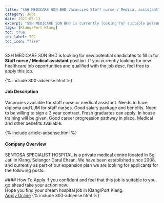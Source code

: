 ```yaml
---
title: "SSH MEDICARE SDN BHD Vacancies Staff nurse / Medical assistant" 
category: Jobs 
date: 2021-05-13 
excerpt: "SSH MEDICARE SDN BHD is currently looking for suitable person to fill in the Staff nurse / Medical assistant which positioned at Klang/Port Klang" 
tags: [Klang/Port Klang] 
toc: true 
toc_label: TOC 
toc_icon: "fire" 
--- 
```


<p>SSH MEDICARE SDN BHD is looking for new potential candidates to fill in for <b>Staff nurse / Medical assistant</b> position. If you currently looking for new healthcare job opportunities and qualified with the job desc, feel free to apply this job.
</p>{% include 300-adsense.html %} 
<div><div><h4>Job Description</h4></div><div><div><span><div><p>Vacancies available for staff nurse or medical assistant. Needs to have diploma and LJM for staff nurses. Good salary package and benefits. Need to be willing to sign a 3 year contract. Fresh graduates can apply. In house training will be given. Good career progression pathway in place. Medical and other benefits available.</p></div></span></div></div></div> 
{% include article-adsense.html %} 
<div><div><h4>Company Overview</h4></div><div><div><span><div><p>SENTOSA SPECIALIST HOSPITAL is a private medical centre located in Sg. Jati in Klang, Selangor Darul Ehsan. We have been established since 2008, and currently as part of our expansion plan we are looking for applicants for the following posts:</p></div></span></div></div></div> 
#### How To Apply 
If you confident and feel that this job is suitable to you, go ahead take your action now. <br/> 
Hope you find your dream hospital job in Klang/Port Klang. <br/> 
<a href="https://www.jobstreet.com.my/en/job/staff-nurse-medical-assistant-4555683?jobId=jobstreet-my-job-4555683" class="btn btn--warning" target="_blank" rel="nofollow noopenner">Apply Online</a> 
{% include 300-adsense.html %} 